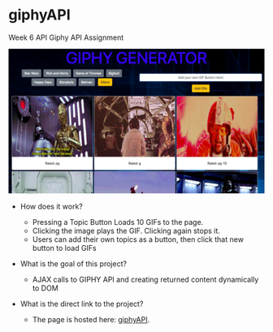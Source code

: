 # giphyAPI
Week 6 API Giphy API Assignment

![Alt text](assets/images/giphyScreen.jpg?raw=true "Giphy Screenshot")


- How does it work? 
  * Pressing a Topic Button Loads 10 GIFs to the page. 
  * Clicking the image plays the GIF. Clicking again stops it.
  * Users can add their own topics as a button, then click that new button to load GIFs

- What is the goal of this project?
  * AJAX calls to GIPHY API and creating returned content dynamically to DOM 
  
- What is the direct link to the project?
  * The page is hosted here: [giphyAPI](https://joseaphmankin.github.io/giphyAPI/).
